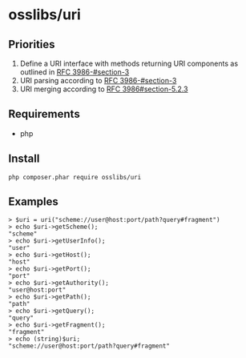 # osslibs/uri

## Priorities

1. Define a URI interface with methods returning URI components as outlined in [RFC 3986-#section-3](https://www.ietf.org/rfc/rfc3986.html#section-3)
2. URI parsing according to [RFC 3986-#section-3](https://www.ietf.org/rfc/rfc3986.html#section-3)
3. URI merging according to [RFC 3986#section-5.2.3](https://www.ietf.org/rfc/rfc3986.html#section-5.2.3)

## Requirements

* php

## Install
    php composer.phar require osslibs/uri

## Examples

    > $uri = uri("scheme://user@host:port/path?query#fragment")
    > echo $uri->getScheme();
    "scheme"
    > echo $uri->getUserInfo();
    "user"
    > echo $uri->getHost();
    "host"
    > echo $uri->getPort();
    "port"
    > echo $uri->getAuthority();
    "user@host:port"
    > echo $uri->getPath();
    "path"
    > echo $uri->getQuery();
    "query"
    > echo $uri->getFragment();
    "fragment"
    > echo (string)$uri;
    "scheme://user@host:port/path?query#fragment"
